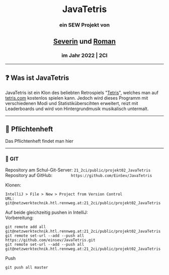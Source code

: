 <!-- README file mainly for GitHub -->
# <center> JavaTetris </center>
### <center> ein SEW Projekt von </center>
## <center> [Severin](https://github.com/einsev) und [Roman](https://github.com/Ixpiria)
### <center> im Jahr 2022 | 2CI</center> 
___
## ❓ Was ist JavaTetris ##
JavaTetris ist ein Klon des beliebten Retrospiels "[Tetris](https://de.wikipedia.org/wiki/Tetris)",
welches man auf [tetris.com](https://tetris.com) kostenlos spielen kann. Jedoch wird dieses Programm mit verschiedenen
Modi und Statistiküberscihten erweitert, reizt mit Leaderboards und wird von Hintergrundmusik musikalisch untermalt.
___
## 📔 Pflichtenheft
Das Pflichtenheft findet man hier
___
### 📄 GIT
Repository am Schul-Git-Server: `21_2ci/public/projekt02_JavaTetris` <br>
Repository auf GitHub: &nbsp; &nbsp; &nbsp; &nbsp; &nbsp; &nbsp; &nbsp; `https://github.com/EinSev/JavaTetris`

Klonen:
```
IntelliJ > File > New > Project from Version Control
URL: git@netzwerktechnik.htl.rennweg.at:21_2ci/public/projekt02_JavaTetris
```

Auf beide gleichzeitig pushen in IntelliJ: <br>
Vorbereitung:
```
git remote add all git@netzwerktechnik.htl.rennweg.at:21_2ci/public/projekt02_JavaTetris
git remote set-url --add --push all https://github.com/einsev/JavaTetris.git
git remote set-url --add --push all git@netzwerktechnik.htl.rennweg.at:21_2ci/public/projekt02_JavaTetris
```

Push
```
git push all master
```

